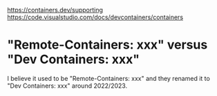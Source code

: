 https://containers.dev/supporting
https://code.visualstudio.com/docs/devcontainers/containers


# "Remote-Containers: xxx" versus "Dev Containers: xxx"
I believe it used to be "Remote-Containers: xxx" and they renamed it to "Dev Containers: xxx" around 2022/2023. 